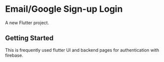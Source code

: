 # Email/Google Sign-up Login

A new Flutter project.

## Getting Started

This is frequently  used flutter UI and backend pages for authentication with firebase.
